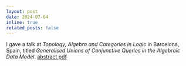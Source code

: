 ```yaml
---
layout: post
date: 2024-07-04
inline: true
related_posts: false
---
```

  
I gave a talk at *Topology, Algebra and Categories in Logic* in Barcelona, Spain, titled *Generalised Unions of Conjunctive Queries in the Algebraic Data Model*. [abstract pdf](https://iiia.csic.es/tacl2024/abstracts/conference/book_abstracts_TACL24.pdf#page=159)